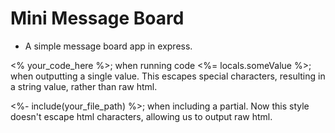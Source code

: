 # Mini Message Board

- A simple message board app in express.

<% your_code_here %>; when running code
<%= locals.someValue %>; when outputting a single value. This escapes special characters, resulting in a string value, rather than raw html.

<%- include(your_file_path) %>; when including a partial. Now this style doesn't escape html characters, allowing us to output raw html.
